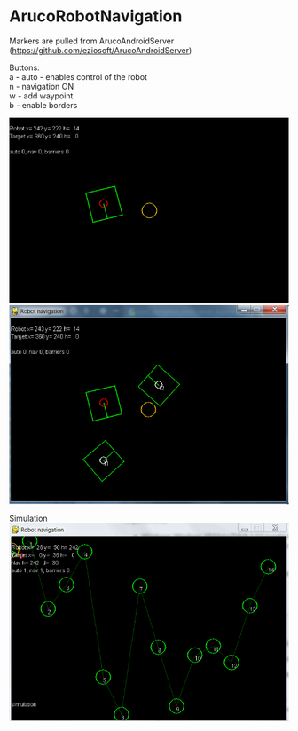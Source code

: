 ArucoRobotNavigation
====================

Markers are pulled from ArucoAndroidServer (https://github.com/eziosoft/ArucoAndroidServer)  

Buttons:  
a - auto - enables control of the robot  
n - navigation ON  
w - add waypoint   
b - enable borders  

![](screenshots/nav1.png)  
![](screenshots/nav2.png)  
  
  Simulation  
![](screenshots/nav3.gif)